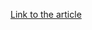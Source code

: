[Link to the article](https://www.bitdefender.com/en-us/blog/labs/when-stealers-converge-new-variant-of-atomic-stealer-in-the-wild/)
